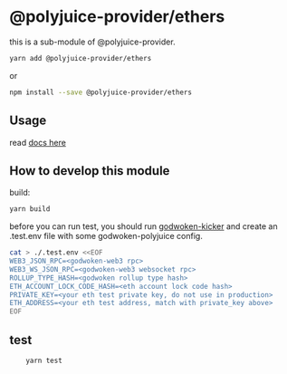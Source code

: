 # @polyjuice-provider/ethers

this is a sub-module of @polyjuice-provider.

```sh
yarn add @polyjuice-provider/ethers 
```

or

```sh
npm install --save @polyjuice-provider/ethers
```

## Usage

read [docs here](../../docs/get-started.md#ethers)

## How to develop this module

build:

```sh
yarn build
```

before you can run test, you should run [godwoken-kicker](https://github.com/RetricSu/godwoken-kicker) and create an .test.env file with some godwoken-polyjuice config.

```sh
cat > ./.test.env <<EOF
WEB3_JSON_RPC=<godwoken-web3 rpc>
WEB3_WS_JSON_RPC=<godwoken-web3 websocket rpc>
ROLLUP_TYPE_HASH=<godwoken rollup type hash>
ETH_ACCOUNT_LOCK_CODE_HASH=<eth account lock code hash>
PRIVATE_KEY=<your eth test private key, do not use in production>
ETH_ADDRESS=<your eth test address, match with private_key above>
EOF
```

## test

```sh
    yarn test
```
